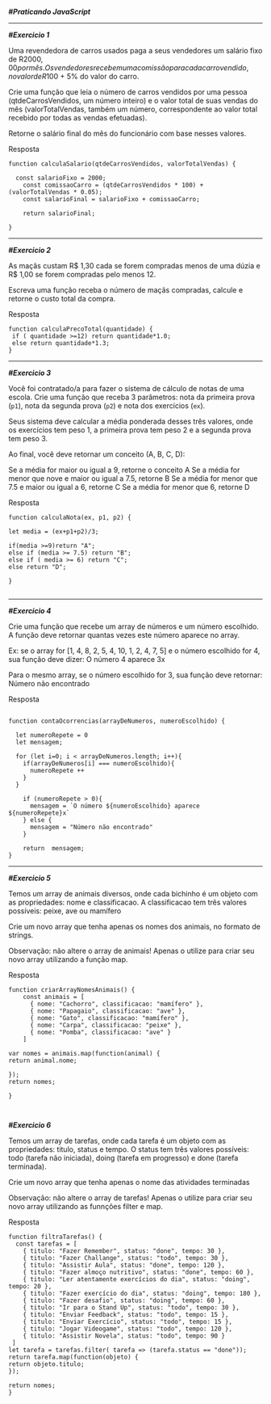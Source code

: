 


**#*Praticando JavaScript***
___
**#*Exercicio 1***

Uma revendedora de carros usados paga a seus vendedores um salário fixo de R$2000,00 por mês. Os vendedores recebem uma comissão para cada carro vendido, no valor de R$100 + 5% do valor do carro.

Crie uma função que leia o número de carros vendidos por uma pessoa (qtdeCarrosVendidos, um número inteiro) e o valor total de suas vendas do mês (valorTotalVendas, também um número, correspondente ao valor total recebido por todas as vendas efetuadas).

Retorne o salário final do mês do funcionário com base nesses valores.

Resposta

```
function calculaSalario(qtdeCarrosVendidos, valorTotalVendas) {

  const salarioFixo = 2000;
    const comissaoCarro = (qtdeCarrosVendidos * 100) + (valorTotalVendas * 0.05);
    const salarioFinal = salarioFixo + comissaoCarro;

    return salarioFinal;

}
```
___


**#*Exercicio 2***

As maçãs custam R$ 1,30 cada se forem compradas menos de uma dúzia e R$ 1,00 se forem compradas pelo menos 12.

Escreva uma função receba o número de maçãs compradas, calcule e retorne o custo total da compra.

Resposta 

```
function calculaPrecoTotal(quantidade) {
 if ( quantidade >=12) return quantidade*1.0;
 else return quantidade*1.3;
}
```
___

**#*Exercicio 3***

Você foi contratado/a para fazer o sistema de cálculo de notas de uma escola. Crie uma função que receba 3 parâmetros: nota da primeira prova (`p1`), nota da segunda prova (`p2`) e nota dos exercícios (`ex`).

Seus sistema deve calcular a média ponderada desses três valores, onde os exercícios tem peso 1, a primeira prova tem peso 2 e a segunda prova tem peso 3.

Ao final, você deve retornar um conceito (A, B, C, D):

Se a média for maior ou igual a 9, retorne o conceito A
Se a média for menor que nove e maior ou igual a 7.5, retorne B
Se a média for menor que 7.5 e maior ou igual a 6, retorne C
Se a média for menor que 6, retorne D


Resposta 

```
function calculaNota(ex, p1, p2) {
  
let media = (ex+p1+p2)/3;
  
if(media >=9)return "A";
else if (media >= 7.5) return "B";
else if ( media >= 6) return "C";
else return "D";

}


```
___

**#*Exercicio 4***

Crie uma função que recebe um array de números e um número escolhido. A função deve retornar quantas vezes este número aparece no array.

Ex: se o array for [1, 4, 8, 2, 5, 4, 10, 1, 2, 4, 7, 5] e o número escolhido for 4, sua função deve dizer: O número 4 aparece 3x

Para o mesmo array, se o número escolhido for 3, sua função deve retornar: Número não encontrado

Resposta
```

function contaOcorrencias(arrayDeNumeros, numeroEscolhido) {
  
  let numeroRepete = 0
  let mensagem;
  
  for (let i=0; i < arrayDeNumeros.length; i++){
    if(arrayDeNumeros[i] === numeroEscolhido){
      numeroRepete ++
    }
  } 
  
    if (numeroRepete > 0){
      mensagem = `O número ${numeroEscolhido} aparece ${numeroRepete}x`
    } else {
      mensagem = "Número não encontrado"
    }
    
    return  mensagem;
}

```
___


**#*Exercicio 5***


Temos um array de animais diversos, onde cada bichinho é um objeto com as propriedades: nome e classificacao. A classificacao tem três valores possíveis: peixe, ave ou mamífero

Crie um novo array que tenha apenas os nomes dos animais, no formato de strings.

Observação: não altere o array de animais! Apenas o utilize para criar seu novo array utilizando a função map.

Resposta


```
function criarArrayNomesAnimais() {
    const animais = [
      { nome: "Cachorro", classificacao: "mamífero" },
      { nome: "Papagaio", classificacao: "ave" },
      { nome: "Gato", classificacao: "mamífero" },
      { nome: "Carpa", classificacao: "peixe" },
      { nome: "Pomba", classificacao: "ave" }
    ]

var nomes = animais.map(function(animal) { 
return animal.nome;

});
return nomes;

}

 
```

**#*Exercicio 6***

Temos um array de tarefas, onde cada tarefa é um objeto com as propriedades: titulo, status e tempo. O status tem três valores possíveis: todo (tarefa não iniciada), doing (tarefa em progresso) e done (tarefa terminada).

Crie um novo array que tenha apenas o nome das atividades terminadas

Observação: não altere o array de tarefas! Apenas o utilize para criar seu novo array utilizando as funnções filter e map.

Resposta


```
function filtraTarefas() {
  const tarefas = [
    { titulo: "Fazer Remember", status: "done", tempo: 30 },
    { titulo: "Fazer Challange", status: "todo", tempo: 30 },
    { titulo: "Assistir Aula", status: "done", tempo: 120 },
    { titulo: "Fazer almoço nutritivo", status: "done", tempo: 60 },
    { titulo: "Ler atentamente exercícios do dia", status: "doing", tempo: 20 },
    { titulo: "Fazer exercício do dia", status: "doing", tempo: 180 },
    { titulo: "Fazer desafio", status: "doing", tempo: 60 },
    { titulo: "Ir para o Stand Up", status: "todo", tempo: 30 },
    { titulo: "Enviar Feedback", status: "todo", tempo: 15 },
    { titulo: "Enviar Exercício", status: "todo", tempo: 15 },
    { titulo: "Jogar Videogame", status: "todo", tempo: 120 },
    { titulo: "Assistir Novela", status: "todo", tempo: 90 }
 ]
let tarefa = tarefas.filter( tarefa => (tarefa.status == "done"));
return tarefa.map(function(objeto) {
return objeto.titulo;  
});

return nomes;
}

```
